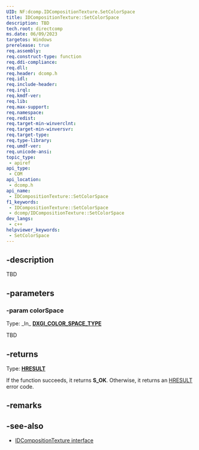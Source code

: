 ```yaml
---
UID: NF:dcomp.IDCompositionTexture.SetColorSpace
title: IDCompositionTexture::SetColorSpace
description: TBD
tech.root: directcomp
ms.date: 06/09/2023
targetos: Windows
prerelease: true
req.assembly: 
req.construct-type: function
req.ddi-compliance: 
req.dll: 
req.header: dcomp.h
req.idl: 
req.include-header: 
req.irql: 
req.kmdf-ver: 
req.lib: 
req.max-support: 
req.namespace: 
req.redist: 
req.target-min-winverclnt: 
req.target-min-winversvr: 
req.target-type: 
req.type-library: 
req.umdf-ver: 
req.unicode-ansi: 
topic_type:
 - apiref
api_type:
 - COM
api_location:
 - dcomp.h
api_name:
 - IDCompositionTexture::SetColorSpace
f1_keywords:
 - IDCompositionTexture::SetColorSpace
 - dcomp/IDCompositionTexture::SetColorSpace
dev_langs:
 - c++
helpviewer_keywords:
 - SetColorSpace
---
```


## -description

TBD

## -parameters

### -param colorSpace

Type: \_In\_ **[DXGI_COLOR_SPACE_TYPE](/windows/win32/api/dxgicommon/ne-dxgicommon-dxgi_color_space_type)**

TBD

## -returns

Type: **[HRESULT](/windows/win32/winprog/windows-data-types)**

If the function succeeds, it returns **S_OK**. Otherwise, it returns an [HRESULT](/windows/win32/winprog/windows-data-types) error code.

## -remarks

## -see-also

* [IDCompositionTexture interface](./nn-dcomp-idcompositiontexture.md)
